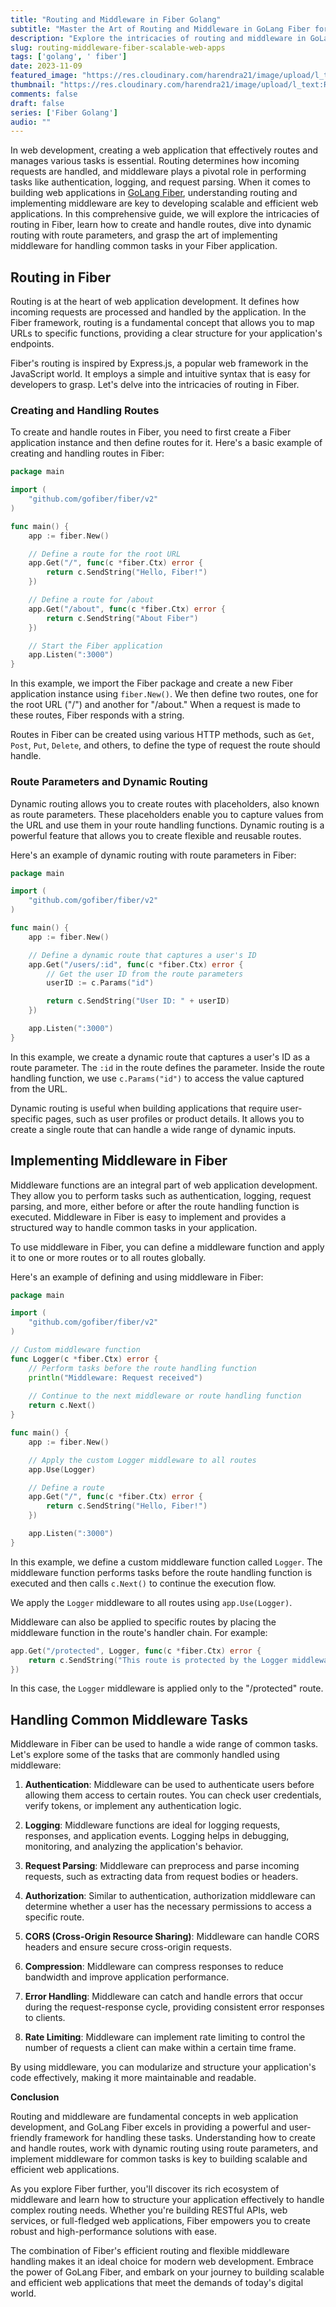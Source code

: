 ```yaml
---
title: "Routing and Middleware in Fiber Golang"
subtitle: "Master the Art of Routing and Middleware in GoLang Fiber for Efficient Web Development"
description: "Explore the intricacies of routing and middleware in GoLang Fiber, a high-performance web framework."
slug: routing-middleware-fiber-scalable-web-apps
tags: ['golang', ' fiber']
date: 2023-11-09
featured_image: "https://res.cloudinary.com/harendra21/image/upload/l_text:Roboto_55_bold:Routing%20and%20Middleware%20in%20Fiber,co_rgb:fff/golangwithexample/golang-fiber-course.png"
thumbnail: "https://res.cloudinary.com/harendra21/image/upload/l_text:Roboto_55_bold:Routing%20and%20Middleware%20in%20Fiber,co_rgb:fff/golangwithexample/golang-fiber-course.png"
comments: false
draft: false
series: ['Fiber Golang']
audio: ""
---
```



In web development, creating a web application that effectively routes and manages various tasks is essential. Routing determines how incoming requests are handled, and middleware plays a pivotal role in performing tasks like authentication, logging, and request parsing. When it comes to building web applications in [GoLang Fiber](https://golang.withcodeexample.com/blog/fiber-golang-powerful-web-framework/), understanding routing and implementing middleware are key to developing scalable and efficient web applications. In this comprehensive guide, we will explore the intricacies of routing in Fiber, learn how to create and handle routes, dive into dynamic routing with route parameters, and grasp the art of implementing middleware for handling common tasks in your Fiber application.

## Routing in Fiber

Routing is at the heart of web application development. It defines how incoming requests are processed and handled by the application. In the Fiber framework, routing is a fundamental concept that allows you to map URLs to specific functions, providing a clear structure for your application's endpoints.

Fiber's routing is inspired by Express.js, a popular web framework in the JavaScript world. It employs a simple and intuitive syntax that is easy for developers to grasp. Let's delve into the intricacies of routing in Fiber.

### Creating and Handling Routes

To create and handle routes in Fiber, you need to first create a Fiber application instance and then define routes for it. Here's a basic example of creating and handling routes in Fiber:

```go
package main

import (
    "github.com/gofiber/fiber/v2"
)

func main() {
    app := fiber.New()

    // Define a route for the root URL
    app.Get("/", func(c *fiber.Ctx) error {
        return c.SendString("Hello, Fiber!")
    })

    // Define a route for /about
    app.Get("/about", func(c *fiber.Ctx) error {
        return c.SendString("About Fiber")
    })

    // Start the Fiber application
    app.Listen(":3000")
}
```

In this example, we import the Fiber package and create a new Fiber application instance using `fiber.New()`. We then define two routes, one for the root URL ("/") and another for "/about." When a request is made to these routes, Fiber responds with a string.

Routes in Fiber can be created using various HTTP methods, such as `Get`, `Post`, `Put`, `Delete`, and others, to define the type of request the route should handle.

### Route Parameters and Dynamic Routing

Dynamic routing allows you to create routes with placeholders, also known as route parameters. These placeholders enable you to capture values from the URL and use them in your route handling functions. Dynamic routing is a powerful feature that allows you to create flexible and reusable routes.

Here's an example of dynamic routing with route parameters in Fiber:

```go
package main

import (
    "github.com/gofiber/fiber/v2"
)

func main() {
    app := fiber.New()

    // Define a dynamic route that captures a user's ID
    app.Get("/users/:id", func(c *fiber.Ctx) error {
        // Get the user ID from the route parameters
        userID := c.Params("id")

        return c.SendString("User ID: " + userID)
    })

    app.Listen(":3000")
}
```

In this example, we create a dynamic route that captures a user's ID as a route parameter. The `:id` in the route defines the parameter. Inside the route handling function, we use `c.Params("id")` to access the value captured from the URL.

Dynamic routing is useful when building applications that require user-specific pages, such as user profiles or product details. It allows you to create a single route that can handle a wide range of dynamic inputs.

## Implementing Middleware in Fiber

Middleware functions are an integral part of web application development. They allow you to perform tasks such as authentication, logging, request parsing, and more, either before or after the route handling function is executed. Middleware in Fiber is easy to implement and provides a structured way to handle common tasks in your application.

To use middleware in Fiber, you can define a middleware function and apply it to one or more routes or to all routes globally.

Here's an example of defining and using middleware in Fiber:

```go
package main

import (
    "github.com/gofiber/fiber/v2"
)

// Custom middleware function
func Logger(c *fiber.Ctx) error {
    // Perform tasks before the route handling function
    println("Middleware: Request received")
    
    // Continue to the next middleware or route handling function
    return c.Next()
}

func main() {
    app := fiber.New()

    // Apply the custom Logger middleware to all routes
    app.Use(Logger)

    // Define a route
    app.Get("/", func(c *fiber.Ctx) error {
        return c.SendString("Hello, Fiber!")
    })

    app.Listen(":3000")
}
```

In this example, we define a custom middleware function called `Logger`. The middleware function performs tasks before the route handling function is executed and then calls `c.Next()` to continue the execution flow.

 We apply the `Logger` middleware to all routes using `app.Use(Logger)`.

Middleware can also be applied to specific routes by placing the middleware function in the route's handler chain. For example:

```go
app.Get("/protected", Logger, func(c *fiber.Ctx) error {
    return c.SendString("This route is protected by the Logger middleware")
})
```

In this case, the `Logger` middleware is applied only to the "/protected" route.

## Handling Common Middleware Tasks

Middleware in Fiber can be used to handle a wide range of common tasks. Let's explore some of the tasks that are commonly handled using middleware:

1. **Authentication**: Middleware can be used to authenticate users before allowing them access to certain routes. You can check user credentials, verify tokens, or implement any authentication logic.

2. **Logging**: Middleware functions are ideal for logging requests, responses, and application events. Logging helps in debugging, monitoring, and analyzing the application's behavior.

3. **Request Parsing**: Middleware can preprocess and parse incoming requests, such as extracting data from request bodies or headers.

4. **Authorization**: Similar to authentication, authorization middleware can determine whether a user has the necessary permissions to access a specific route.

5. **CORS (Cross-Origin Resource Sharing)**: Middleware can handle CORS headers and ensure secure cross-origin requests.

6. **Compression**: Middleware can compress responses to reduce bandwidth and improve application performance.

7. **Error Handling**: Middleware can catch and handle errors that occur during the request-response cycle, providing consistent error responses to clients.

8. **Rate Limiting**: Middleware can implement rate limiting to control the number of requests a client can make within a certain time frame.

By using middleware, you can modularize and structure your application's code effectively, making it more maintainable and readable.

**Conclusion**

Routing and middleware are fundamental concepts in web application development, and GoLang Fiber excels in providing a powerful and user-friendly framework for handling these tasks. Understanding how to create and handle routes, work with dynamic routing using route parameters, and implement middleware for common tasks is key to building scalable and efficient web applications.

As you explore Fiber further, you'll discover its rich ecosystem of middleware and learn how to structure your application effectively to handle complex routing needs. Whether you're building RESTful APIs, web services, or full-fledged web applications, Fiber empowers you to create robust and high-performance solutions with ease.

The combination of Fiber's efficient routing and flexible middleware handling makes it an ideal choice for modern web development. Embrace the power of GoLang Fiber, and embark on your journey to building scalable and efficient web applications that meet the demands of today's digital world.